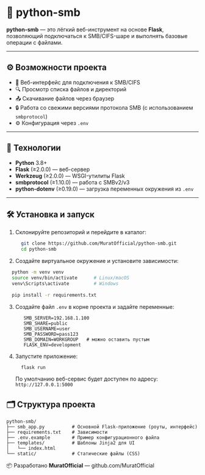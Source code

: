 # 🔐 python-smb

**python-smb** — это лёгкий веб-инструмент на основе **Flask**, позволяющий подключаться к SMB/CIFS-шаре и выполнять базовые операции с файлами.

---

## ⚙️ Возможности проекта

- 🚀 Веб-интерфейс для подключения к SMB/CIFS
- 🔍 Просмотр списка файлов и директорий
- 📤 Скачивание файлов через браузер
- 🔒 Работа со свежими версиями протокола SMB (с использованием `smbprotocol`)
- ⚙️ Конфигурация через `.env`

---

## 🧰 Технологии

- **Python** 3.8+
- **Flask** (≥2.0.0) — веб-сервер
- **Werkzeug** (≥2.0.0) — WSGI-утилиты Flask
- **smbprotocol** (≥1.10.0) — работа с SMBv2/v3
- **python-dotenv** (≥0.19.0) — загрузка переменных окружения из `.env`

---

## 🛠 Установка и запуск

1. Склонируйте репозиторий и перейдите в каталог:

   ```bash
     git clone https://github.com/MuratOfficial/python-smb.git
     cd python-smb
   ```
   
2. Создайте виртуальное окружение и установите зависимости:

  ```bash
    python -m venv venv
    source venv/bin/activate      # Linux/macOS
    venv\Scripts\activate         # Windows
    
    pip install -r requirements.txt
  ```

3. Создайте файл `.env` в корне проекта и задайте переменные:

   ```env
      SMB_SERVER=192.168.1.100
      SMB_SHARE=public
      SMB_USERNAME=user
      SMB_PASSWORD=pass123
      SMB_DOMAIN=WORKGROUP   # можно оставить пустым
      FLASK_ENV=development
   ```

4. Запустите приложение:

   ```bash
     flask run
   ```
   По умолчанию веб-сервис будет доступен по адресу: `http://127.0.0.1:5000`

## 🗂 Структура проекта

```
python-smb/
├── smb_app.py          # Основной Flask-приложение (роуты, интерфейс)
├── requirements.txt    # Зависимости
├── .env.example        # Пример конфигурационного файла
├── templates/          # Шаблоны Jinja2 для UI
│   └── index.html
└── static/             # Статические файлы (CSS)
```

📦 Разработано **MuratOfficial** — github.com/MuratOfficial



